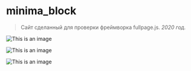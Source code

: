 # minima_block
>Сайт сделанный для проверки фреймворка fullpage.js. *2020 год.*

![This is an image](https://psv4.userapi.com/c536436/u300648698/docs/d8/e6408aa85d08/ezgif_com-gif-maker.gif?extra=xvsw2zaT9LknHzWFC-9dfCrR8QdTVfRKZq1Z91ymvuBUVzPwwf4hZfyUzEfXSgRdPbW4GMbQncKhvibtBTgNyVw3XpWasw8XlQ_hXAjcPLjg_JeZFRy0NIG8MDnhXCLPas4CGe9wIDBYNizp-rbpxIw)

![This is an image](https://sun9-15.userapi.com/impf/ZOiy_UGcA75vDXMTOo_xxvaw7gciS0yYPbJ_Vw/jnkQa8V4mPQ.jpg?size=1919x1002&quality=96&sign=4f46e45087102198bb84aa425e22a115&type=album)

![This is an image](https://sun9-38.userapi.com/impf/Dg4rJqnfOp83ekkA-5YdolbXiNPN93xkQXb_ww/r5aVPqbcdnA.jpg?size=1917x1002&quality=96&sign=9b91bd6b298276a9f89f8903e1ecad38&type=album)

